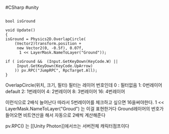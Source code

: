 #CSharp #unity 

```CSharp

bool isGround

void Update()
{
isGround = Physics2D.OverlapCircle(
	(Vector2)transform.position +
	 new Vector2(0, -0.5f), 0.07f,
	  1 << LayerMask.NameToLayer("Ground"));

if ( isGround &&  (Input.GetKeyDown(KeyCode.W) ||
	 Input.GetKeyDown(KeyCode.UpArrow)
	)) pv.RPC("JumpRPC", RpcTarget.All);
}
```

OverlapCircle(위치, 크기, 필터)
필터는 레이어 번호인데
0 : 필터없음
1: 0번레이어 default
2: 1번레이어
4: 2번레이어
8: 3번레이어
16: 4번레이어

이런식으로 2배식 늘어난다
따라서 5번레이어를 체크하고 싶으면 16을써야한다.
1 << LayerMask.NameToLayer("Groud") 는 이걸 표현한거다
Ground레이어의 번호가 들어오면
비트연산을 해서 자동으로 2배씩 계산해준다

pv.RPC() 는
[[Unity Photon]]에서쓰는 서버전체 캐릭터점프이다